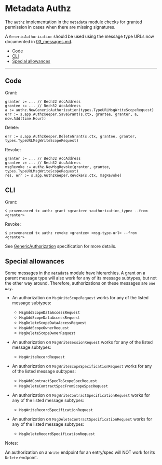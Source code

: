 # Metadata Authz

The `authz` implementation in the `metadata` module checks for granted permission in cases when there are missing signatures.

A `GenericAuthorization` should be used using the message type URLs now documented in [03_messages.md](03_messages.md).

<!-- TOC -->
  - [Code](#code)
  - [CLI](#cli)
  - [Special allowances](#special-allowances)

---

## Code

Grant:
```golang
granter := ... // Bech32 AccAddress
grantee := ... // Bech32 AccAddress
a := authz.NewGenericAuthorization(types.TypeURLMsgWriteScopeRequest)
err := s.app.AuthzKeeper.SaveGrant(s.ctx, grantee, granter, a, now.Add(time.Hour))
```

Delete:
```golang
err := s.app.AuthzKeeper.DeleteGrant(s.ctx, grantee, granter, types.TypeURLMsgWriteScopeRequest)
```
Revoke:
```golang
granter := ... // Bech32 AccAddress
grantee := ... // Bech32 AccAddress
msgRevoke := authz.NewMsgRevoke(granter, grantee, types.TypeURLMsgWriteScopeRequest)
res, err := s.app.AuthzKeeper.Revoke(s.ctx, msgRevoke)
```

## CLI

Grant:
```console
$ provenanced tx authz grant <grantee> <authorization_type> --from <granter>
```

Revoke:
```console
$ provenanced tx authz revoke <grantee> <msg-type-url> --from <granter>
```


See [GenericAuthorization](https://docs.cosmos.network/master/architecture/adr-030-authz-module.html#genericauthorization) specification for more details.

## Special allowances

Some messages in the `metadata` module have hierarchies. A grant on a parent message type will also work for any of 
its message subtypes, but not the other way around. Therefore, authorizations on these messages are `one way`. 

- An authorization on `MsgWriteScopeRequest` works for any of the listed message subtypes:
  - `MsgAddScopeDataAccessRequest`
  - `MsgAddScopeDataAccessRequest`
  - `MsgDeleteScopeDataAccessRequest` 
  - `MsgAddScopeOwnerRequest`
  - `MsgDeleteScopeOwnerRequest`

- An authorization on `MsgWriteSessionRequest` works for any of the listed message subtypes:
    - `MsgWriteRecordRequest`

- An authorization on `MsgWriteScopeSpecificationRequest` works for any of the listed message subtypes:
    - `MsgAddContractSpecToScopeSpecRequest`
    - `MsgDeleteContractSpecFromScopeSpecRequest`

- An authorization on `MsgWriteContractSpecificationRequest` works for any of the listed message subtypes:
    - `MsgWriteRecordSpecificationRequest`

- An authorization on `MsgDeleteContractSpecificationRequest` works for any of the listed message subtypes:
    - `MsgDeleteRecordSpecificationRequest`
    

Notes: 

An authorization on a `Write` endpoint for an entry/spec will NOT work for its `Delete` endpoint. 
